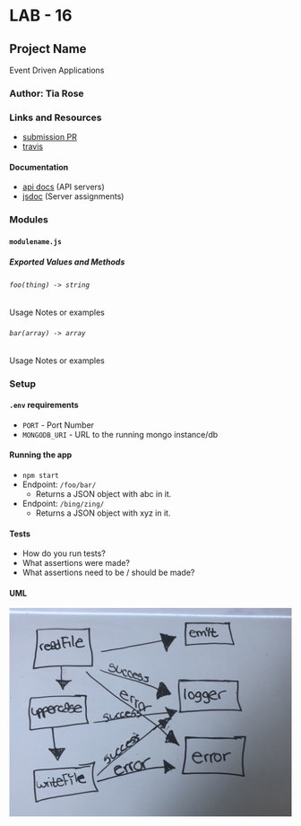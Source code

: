# LAB - 16

## Project Name
Event Driven Applications

### Author: Tia Rose

### Links and Resources
* [submission PR](http://xyz.com)
* [travis](http://xyz.com)


#### Documentation
* [api docs](http://xyz.com) (API servers)
* [jsdoc](http://xyz.com) (Server assignments)


### Modules
#### `modulename.js`
##### Exported Values and Methods

###### `foo(thing) -> string`
Usage Notes or examples

###### `bar(array) -> array`
Usage Notes or examples

### Setup
#### `.env` requirements
* `PORT` - Port Number
* `MONGODB_URI` - URL to the running mongo instance/db

#### Running the app
* `npm start`
* Endpoint: `/foo/bar/`
  * Returns a JSON object with abc in it.
* Endpoint: `/bing/zing/`
  * Returns a JSON object with xyz in it.
  
#### Tests
* How do you run tests?
* What assertions were made?
* What assertions need to be / should be made?

#### UML
![UML Diagram](./assets/UML-16.jpg)